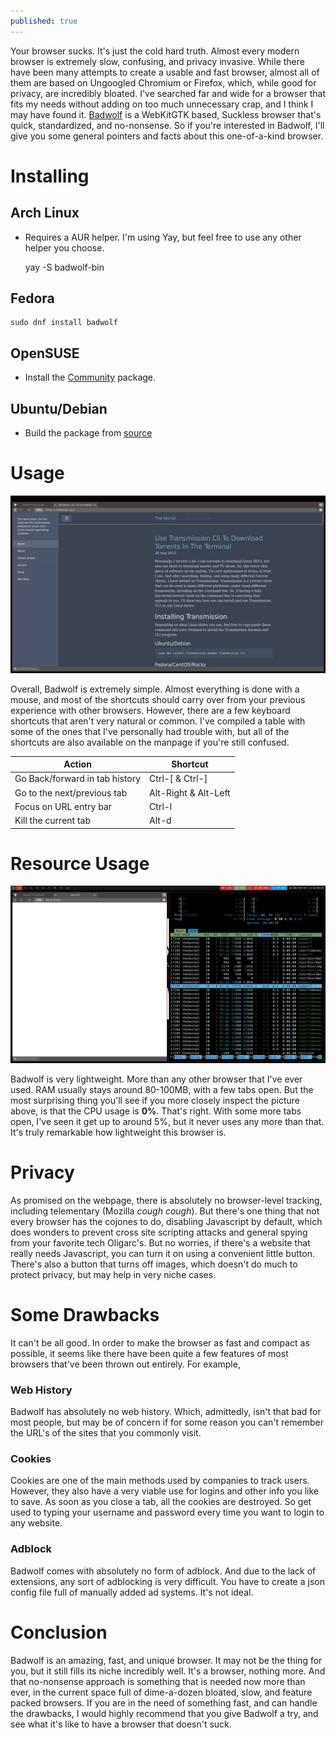 ```yaml
---
published: true
---
```

Your browser sucks. It's just the cold hard truth. Almost every modern browser is extremely slow, confusing, and privacy invasive. While there have been many attempts to create a usable and fast browser, almost all of them are based on Ungoogled Chromium or Firefox, which, while good for privacy, are incredibly bloated. I've searched far and wide for a browser that fits my needs without adding on too much unnecessary crap, and I think I may have found it. [Badwolf](https://hacktivis.me/projects/badwolf) is a WebKitGTK based, Suckless browser that's quick, standardized, and no-nonsense. So if you're interested in Badwolf, I'll give you some general pointers and facts about this one-of-a-kind browser.

# Installing

## Arch Linux

- Requires a AUR helper. I'm using Yay, but feel free to use any other helper you choose.

	yay -S badwolf-bin

## Fedora

	sudo dnf install badwolf

## OpenSUSE

- Install the [Community](https://software.opensuse.org/package/badwolf?search_term=Badwolf) package.

## Ubuntu/Debian

- Build the package from [source](https://hacktivis.me/releases/badwolf-1.2.1.tar.gz)

# Usage

![Badwolf1](/images/Badwolf.png)

Overall, Badwolf is extremely simple. Almost everything is done with a mouse, and most of the shortcuts should carry over from your previous experience with other browsers. However, there are a few keyboard shortcuts that aren't very natural or common. I've compiled a table with some of the ones that I've personally had trouble with, but all of the shortcuts are also available on the manpage if you're still confused.

| Action                         | Shortcut             |
| ---                            | ---                  |
| Go Back/forward in tab history | Ctrl-[ & Ctrl-]      |
| Go to the next/previous tab    | Alt-Right & Alt-Left |
| Focus on URL entry bar         | Ctrl-l               |
| Kill the current tab           | Alt-d                |

# Resource Usage

![Badwolf2](/images/BadwolfHtop.png)

Badwolf is very lightweight. More than any other browser that I've ever used. RAM usually stays around 80-100MB, with a few tabs open. But the most surprising thing you'll see if you more closely inspect the picture above, is that the CPU usage is **0%**. That's right. With some more tabs open, I've seen it get up to around 5%, but it never uses any more than that. It's truly remarkable how lightweight this browser is.

# Privacy

As promised on the webpage, there is absolutely no browser-level tracking, including telementary (Mozilla *cough* *cough*). But there's one thing that not every browser has the cojones to do, disabling Javascript by default, which does wonders to prevent cross site scripting attacks and general spying from your favorite tech Oligarc's. But no worries, if there's a website that really needs Javascript, you can turn it on using a convenient little button. There's also a button that turns off images, which doesn't do much to protect privacy, but may help in very niche cases.

# Some Drawbacks

It can't be all good. In order to make the browser as fast and compact as possible, it seems like there have been quite a few features of most browsers that've been thrown out entirely. For example,

### Web History

Badwolf has absolutely no web history. Which, admittedly, isn't that bad for most people, but may be of concern if for some reason you can't remember the URL's of the sites that you commonly visit.

### Cookies

Cookies are one of the main methods used by companies to track users. However, they also have a very viable use for logins and other info you like to save. As soon as you close a tab, all the cookies are destroyed. So get used to typing your username and password every time you want to login to any website.

### Adblock

Badwolf comes with absolutely no form of adblock. And due to the lack of extensions, any sort of adblocking is very difficult. You have to create a json config file full of manually added ad systems. It's not ideal.

# Conclusion

Badwolf is an amazing, fast, and unique browser. It may not be the thing for you, but it still fills its niche incredibly well. It's a browser, nothing more. And that no-nonsense approach is something that is needed now more than ever, in the current space full of dime-a-dozen bloated, slow, and feature packed browsers. If you are in the need of something fast, and can handle the drawbacks, I would highly recommend that you give Badwolf a try, and see what it's like to have a browser that doesn't suck.
